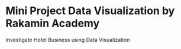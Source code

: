 # Mini Project Data Visualization by Rakamin Academy
 Investigate Hotel Business using Data Visualization
